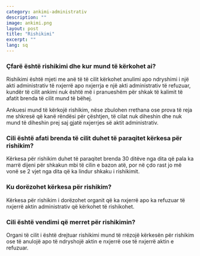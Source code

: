 ```yaml
---
category: ankimi-administrativ
description: ""
image: ankimi.png
layout: post
title: "Rishikimi"
excerpt: ""
lang: sq
---
```

<script>
var data = { topics: [
  {
    title: "Rishikimi",
    text: function(){ return $("#part1").html(); }
  }
]};
</script>

<div id="part1" class="hidden">
<h3>Çfarë është rishikimi dhe kur mund të kërkohet ai?</h3>
<p>Rishikimi është mjeti me anë të të cilit kërkohet anulimi apo ndryshimi i një akti administrativ të nxjerrë apo nxjerrja e një akti administrativ të refuzuar, kundër të cilit ankimi nuk është më i pranueshëm për shkak të kalimit të afatit brenda të cilit mund të bëhej.</p>
<p>Ankuesi mund të kërkojë rishikim, nëse zbulohen rrethana ose prova të reja me shkresë që kanë rëndësi për çështjen, të cilat nuk diheshin dhe nuk mund të diheshin prej saj gjatë nxjerrjes së aktit administrativ.</p>
<h3>Cili është afati brenda të cilit duhet të paraqitet kërkesa për rishikim?</h3>
Kërkesa për rishikim duhet të paraqitet brenda 30 ditëve nga dita që pala ka marrë dijeni për shkakun mbi të cilin e bazon atë, por në çdo rast jo më vonë se 2 vjet nga dita që ka lindur shkaku i rishikimit.
<h3>Ku dorëzohet kërkesa për rishikim?</h3>
Kërkesa për rishikim i dorëzohet organit që ka nxjerrë apo ka refuzuar të nxjerrë aktin administrativ që kërkohet të rishikohet.
<h3>Cili është vendimi që merret për rishikimin?</h3>
Organi të cilit i është drejtuar rishikimi mund të rrëzojë kërkesën për rishikim ose të anulojë apo të ndryshojë aktin e nxjerrë ose të nxjerrë aktin e refuzuar.
</div>

<div class="post-content"></div>
